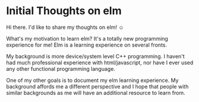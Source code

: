 Initial Thoughts on elm
============

Hi there. I'd like to share my thoughts on elm! ☺

What's my motivation to learn elm? It's a totally new programming experience for me! Elm is a learning experience on several fronts.

My background is more device/system level C++ programming. I haven't had much professional experience with html/javascript, nor have I ever used any other functional programming language.

One of my other goals is to document my elm learning experience. My background affords me a different perspective and I hope that people with similar backgrounds as me will have an additional resource to learn from.
